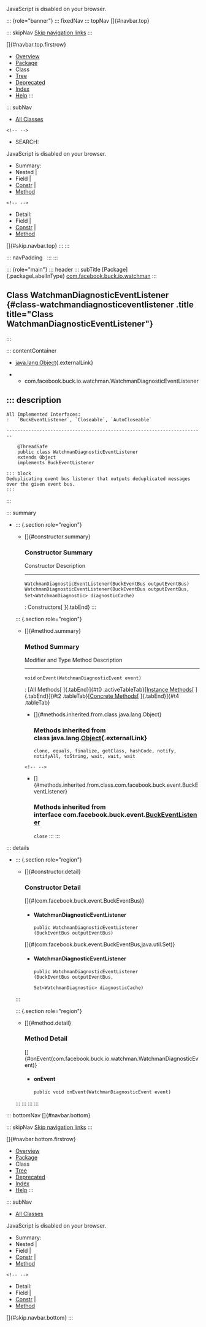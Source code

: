 <div>

JavaScript is disabled on your browser.

</div>

::: {role="banner"}
::: fixedNav
::: topNav
[]{#navbar.top}

::: skipNav
[Skip navigation links](#skip.navbar.top "Skip navigation links")
:::

[]{#navbar.top.firstrow}

-   [Overview](../../../../../index.html)
-   [Package](package-summary.html)
-   Class
-   [Tree](package-tree.html)
-   [Deprecated](../../../../../deprecated-list.html)
-   [Index](../../../../../index-all.html)
-   [Help](../../../../../help-doc.html)
:::

::: subNav
-   [All Classes](../../../../../allclasses.html)

```{=html}
<!-- -->
```
-   SEARCH:

<div>

<div>

JavaScript is disabled on your browser.

</div>

</div>

<div>

-   Summary: 
-   Nested \| 
-   Field \| 
-   [Constr](#constructor.summary) \| 
-   [Method](#method.summary)

```{=html}
<!-- -->
```
-   Detail: 
-   Field \| 
-   [Constr](#constructor.detail) \| 
-   [Method](#method.detail)

</div>

[]{#skip.navbar.top}
:::
:::

::: navPadding
 
:::
:::

::: {role="main"}
::: header
::: subTitle
[Package]{.packageLabelInType} [com.facebook.buck.io.watchman](package-summary.html)
:::

## Class WatchmanDiagnosticEventListener {#class-watchmandiagnosticeventlistener .title title="Class WatchmanDiagnosticEventListener"}
:::

::: contentContainer
-   [java.lang.Object](http://docs.oracle.com/javase/7/docs/api/java/lang/Object.html?is-external=true "class or interface in java.lang"){.externalLink}

-   -   com.facebook.buck.io.watchman.WatchmanDiagnosticEventListener

::: description
-   

    All Implemented Interfaces:
    :   `BuckEventListener`, `Closeable`, `AutoCloseable`

    ------------------------------------------------------------------------

        @ThreadSafe
        public class WatchmanDiagnosticEventListener
        extends Object
        implements BuckEventListener

    ::: block
    Deduplicating event bus listener that outputs deduplicated messages
    over the given event bus.
    :::
:::

::: summary
-   ::: {.section role="region"}
    -   []{#constructor.summary}

        ### Constructor Summary

          Constructor                                                                                                                              Description
          ---------------------------------------------------------------------------------------------------------------------------------------- -------------
          `WatchmanDiagnosticEventListener​(BuckEventBus outputEventBus)`                                                                            
          `WatchmanDiagnosticEventListener​(BuckEventBus outputEventBus,                                Set<WatchmanDiagnostic> diagnosticCache)`    

          : Constructors[ ]{.tabEnd}
    :::

    ::: {.section role="region"}
    -   []{#method.summary}

        ### Method Summary

          Modifier and Type   Method                                     Description
          ------------------- ------------------------------------------ -------------
          `void`              `onEvent​(WatchmanDiagnosticEvent event)`    

          : [All Methods[ ]{.tabEnd}]{#t0 .activeTableTab}[[Instance
          Methods](javascript:show(2);)[ ]{.tabEnd}]{#t2
          .tableTab}[[Concrete
          Methods](javascript:show(8);)[ ]{.tabEnd}]{#t4 .tableTab}

        -   []{#methods.inherited.from.class.java.lang.Object}

            ### Methods inherited from class java.lang.[Object](http://docs.oracle.com/javase/7/docs/api/java/lang/Object.html?is-external=true "class or interface in java.lang"){.externalLink}

            `clone, equals, finalize, getClass, hashCode, notify, notifyAll, toString, wait, wait, wait`

        ```{=html}
        <!-- -->
        ```
        -   []{#methods.inherited.from.class.com.facebook.buck.event.BuckEventListener}

            ### Methods inherited from interface com.facebook.buck.event.[BuckEventListener](../../event/BuckEventListener.html "interface in com.facebook.buck.event")

            `close`
    :::
:::

::: details
-   ::: {.section role="region"}
    -   []{#constructor.detail}

        ### Constructor Detail

        []{#<init>(com.facebook.buck.event.BuckEventBus)}

        -   #### WatchmanDiagnosticEventListener

                public WatchmanDiagnosticEventListener​(BuckEventBus outputEventBus)

        []{#<init>(com.facebook.buck.event.BuckEventBus,java.util.Set)}

        -   #### WatchmanDiagnosticEventListener

                public WatchmanDiagnosticEventListener​(BuckEventBus outputEventBus,
                                                       Set<WatchmanDiagnostic> diagnosticCache)
    :::

    ::: {.section role="region"}
    -   []{#method.detail}

        ### Method Detail

        []{#onEvent(com.facebook.buck.io.watchman.WatchmanDiagnosticEvent)}

        -   #### onEvent

            ``` methodSignature
            public void onEvent​(WatchmanDiagnosticEvent event)
            ```
    :::
:::
:::
:::

::: bottomNav
[]{#navbar.bottom}

::: skipNav
[Skip navigation links](#skip.navbar.bottom "Skip navigation links")
:::

[]{#navbar.bottom.firstrow}

-   [Overview](../../../../../index.html)
-   [Package](package-summary.html)
-   Class
-   [Tree](package-tree.html)
-   [Deprecated](../../../../../deprecated-list.html)
-   [Index](../../../../../index-all.html)
-   [Help](../../../../../help-doc.html)
:::

::: subNav
-   [All Classes](../../../../../allclasses.html)

<div>

<div>

JavaScript is disabled on your browser.

</div>

</div>

<div>

-   Summary: 
-   Nested \| 
-   Field \| 
-   [Constr](#constructor.summary) \| 
-   [Method](#method.summary)

```{=html}
<!-- -->
```
-   Detail: 
-   Field \| 
-   [Constr](#constructor.detail) \| 
-   [Method](#method.detail)

</div>

[]{#skip.navbar.bottom}
:::
